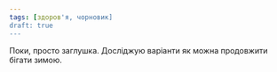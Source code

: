 ```yaml
---
tags: [здоров'я, чорновик]
draft: true
---
```


Поки, просто заглушка. Досліджую варіанти як можна продовжити бігати зимою.

